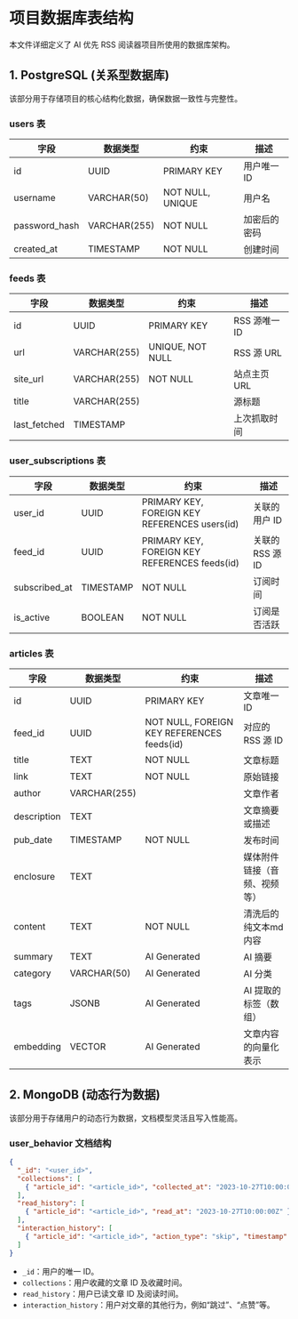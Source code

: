 # 项目数据库表结构

本文件详细定义了 AI 优先 RSS 阅读器项目所使用的数据库架构。

## 1. PostgreSQL (关系型数据库)

该部分用于存储项目的核心结构化数据，确保数据一致性与完整性。

### users 表

| 字段 | 数据类型 | 约束 | 描述 |
| --- | --- | --- | --- |
| id | UUID | PRIMARY KEY | 用户唯一 ID |
| username | VARCHAR(50) | NOT NULL, UNIQUE | 用户名 |
| password_hash | VARCHAR(255) | NOT NULL | 加密后的密码 |
| created_at | TIMESTAMP | NOT NULL | 创建时间 |

### feeds 表

| 字段 | 数据类型 | 约束 | 描述 |
| --- | --- | --- | --- |
| id | UUID | PRIMARY KEY | RSS 源唯一 ID |
| url | VARCHAR(255) | UNIQUE, NOT NULL | RSS 源 URL |
| site_url | VARCHAR(255) | NOT NULL | 站点主页 URL |
| title | VARCHAR(255) |  | 源标题 |
| last_fetched | TIMESTAMP |  | 上次抓取时间 |

### user_subscriptions 表

| 字段 | 数据类型 | 约束 | 描述 |
| --- | --- | --- | --- |
| user_id | UUID | PRIMARY KEY, FOREIGN KEY REFERENCES users(id) | 关联的用户 ID |
| feed_id | UUID | PRIMARY KEY, FOREIGN KEY REFERENCES feeds(id) | 关联的 RSS 源 ID |
| subscribed_at | TIMESTAMP | NOT NULL | 订阅时间 |
| is_active | BOOLEAN | NOT NULL | 订阅是否活跃 |

### articles 表

| 字段 | 数据类型 | 约束 | 描述 |
| --- | --- | --- | --- |
| id | UUID | PRIMARY KEY | 文章唯一 ID |
| feed_id | UUID | NOT NULL, FOREIGN KEY REFERENCES feeds(id) | 对应的 RSS 源 ID |
| title | TEXT | NOT NULL | 文章标题 |
| link | TEXT | NOT NULL | 原始链接 |
| author | VARCHAR(255) |  | 文章作者 |
| description | TEXT |  | 文章摘要或描述 |
| pub_date | TIMESTAMP | NOT NULL | 发布时间 |
| enclosure | TEXT |  | 媒体附件链接（音频、视频等） |
| content | TEXT | NOT NULL | 清洗后的纯文本md内容 |
| summary | TEXT | AI Generated | AI 摘要 |
| category | VARCHAR(50) | AI Generated | AI 分类 |
| tags | JSONB | AI Generated | AI 提取的标签（数组） |
| embedding | VECTOR | AI Generated | 文章内容的向量化表示 |

## 2. MongoDB (动态行为数据)

该部分用于存储用户的动态行为数据，文档模型灵活且写入性能高。

### user_behavior 文档结构

```json
{
  "_id": "<user_id>",
  "collections": [
    { "article_id": "<article_id>", "collected_at": "2023-10-27T10:00:00Z" }
  ],
  "read_history": [
    { "article_id": "<article_id>", "read_at": "2023-10-27T10:00:00Z" }
  ],
  "interaction_history": [
    { "article_id": "<article_id>", "action_type": "skip", "timestamp": "2023-10-27T10:05:00Z" }
  ]
}
```

- `_id`：用户的唯一 ID。
- `collections`：用户收藏的文章 ID 及收藏时间。
- `read_history`：用户已读文章 ID 及阅读时间。
- `interaction_history`：用户对文章的其他行为，例如“跳过”、“点赞”等。
